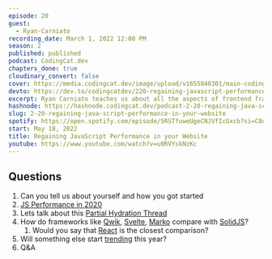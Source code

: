 ```yaml
---
episode: 20
guest:
  - Ryan-Carniato
recording_date: March 1, 2022 12:00 PM
season: 2
published: published
podcast: CodingCat.dev
chapters_done: true
cloudinary_convert: false
cover: https://media.codingcat.dev/image/upload/v1655840301/main-codingcatdev-photo/Regaining_JavaScript_Performance_in_your_Website_1.jpg
devto: https://dev.to/codingcatdev/220-regaining-javascript-performance-in-your-website-5005
excerpt: Ryan Carniato teaches us about all the aspects of frontend frameworks and Javascript today.
hashnode: https://hashnode.codingcat.dev/podcast-2-20-regaining-java-script-performance-in-your-website
slug: 2-20-regaining-java-script-performance-in-your-website
spotify: https://open.spotify.com/episode/5RSTfuweUgeCNJVfIcGxcb?si=C8oREMdySce6s7V12eY_rw
start: May 18, 2022
title: Regaining JavaScript Performance in your Website
youtube: https://www.youtube.com/watch?v=u0RVYskNzKc
---
```


## Questions

1. Can you tell us about yourself and how you got started
2. [JS Performance in 2020](https://javascript.plainenglish.io/javascript-frameworks-performance-comparison-2020-cd881ac21fce)
3. Lets talk about this [Partial Hydration Thread](https://twitter.com/ryanflorence/status/1489052911506128898)
4. How do frameworks like [Qwik](https://github.com/builderio/qwik), [Svelte](https://svelte.dev/), [Marko](https://markojs.com/) compare with [SolidJS](https://www.solidjs.com/)?
   1. Would you say that [React](https://reactjs.org/) is the closest comparison?
5. Will something else start [trending](https://www.npmtrends.com/@angular/core-vs-react-vs-solid-js-vs-svelte-vs-vue-vs-marko) this year?
6. Q&A
